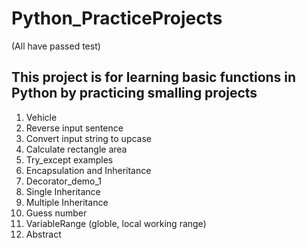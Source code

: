 # Python_PracticeProjects
(All have passed test)
## This project is for learning basic functions in Python by practicing smalling projects
1. Vehicle
2. Reverse input sentence
3. Convert input string to upcase
4. Calculate rectangle area
5. Try_except examples
6. Encapsulation and Inheritance 
7. Decorator_demo_1
8. Single Inheritance
9. Multiple Inheritance
10. Guess number
11. VariableRange (globle, local working range)
12. Abstract
